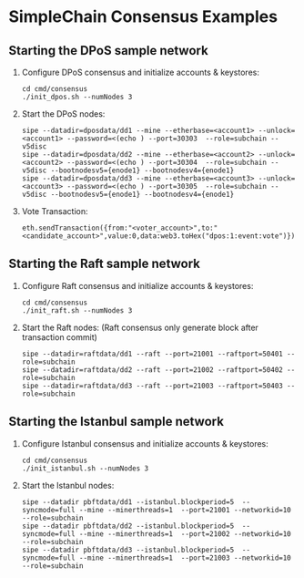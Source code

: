 # SimpleChain Consensus Examples

## Starting the DPoS sample network

1. Configure DPoS consensus and initialize accounts & keystores:
    ``` 
    cd cmd/consensus
    ./init_dpos.sh --numNodes 3
    ```

2. Start the DPoS nodes: 
    ``` 
    sipe --datadir=dposdata/dd1 --mine --etherbase=<account1> --unlock=<account1> --password=<(echo ) --port=30303  --role=subchain --v5disc
    sipe --datadir=dposdata/dd2 --mine --etherbase=<account2> --unlock=<account2> --password=<(echo ) --port=30304  --role=subchain --v5disc --bootnodesv5={enode1} --bootnodesv4={enode1}
    sipe --datadir=dposdata/dd3 --mine --etherbase=<account3> --unlock=<account3> --password=<(echo ) --port=30305  --role=subchain --v5disc --bootnodesv5={enode1} --bootnodesv4={enode1}
    ```  
   
3. Vote Transaction:
    ```
    eth.sendTransaction({from:"<voter_account>",to:"<candidate_account>",value:0,data:web3.toHex("dpos:1:event:vote")})
    ``` 
   
## Starting the Raft sample network

1. Configure Raft consensus and initialize accounts & keystores:
    ``` 
    cd cmd/consensus
    ./init_raft.sh --numNodes 3
    ```

2. Start the Raft nodes: (Raft consensus only generate block after transaction commit) 
    ``` 
    sipe --datadir=raftdata/dd1 --raft --port=21001 --raftport=50401 --role=subchain
    sipe --datadir=raftdata/dd2 --raft --port=21002 --raftport=50402 --role=subchain
    sipe --datadir=raftdata/dd3 --raft --port=21003 --raftport=50403 --role=subchain
    ```  
   
## Starting the Istanbul sample network

1. Configure Istanbul consensus and initialize accounts & keystores:
    ``` 
    cd cmd/consensus
    ./init_istanbul.sh --numNodes 3
    ```

2. Start the Istanbul nodes: 
    ``` 
    sipe --datadir pbftdata/dd1 --istanbul.blockperiod=5  --syncmode=full --mine --minerthreads=1  --port=21001 --networkid=10 --role=subchain
    sipe --datadir pbftdata/dd2 --istanbul.blockperiod=5  --syncmode=full --mine --minerthreads=1  --port=21002 --networkid=10 --role=subchain
    sipe --datadir pbftdata/dd3 --istanbul.blockperiod=5  --syncmode=full --mine --minerthreads=1  --port=21003 --networkid=10 --role=subchain
    ```     

   
   
   